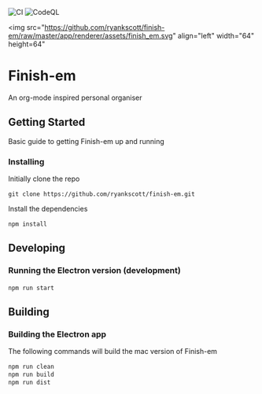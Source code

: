 ![CI](https://github.com/ryankscott/finish-em/workflows/CI/badge.svg)
![CodeQL](https://github.com/ryankscott/finish-em/workflows/CodeQL/badge.svg)

<img src="https://github.com/ryankscott/finish-em/raw/master/app/renderer/assets/finish_em.svg"
  align="left"
  width="64"
  height=64"
  >

# Finish-em

An org-mode inspired personal organiser

## Getting Started

Basic guide to getting Finish-em up and running

### Installing

Initially clone the repo

```
git clone https://github.com/ryankscott/finish-em.git
```

Install the dependencies

```
npm install
```

## Developing

### Running the Electron version (development)

```
npm run start
```

## Building

### Building the Electron app

The following commands will build the mac version of Finish-em

```
npm run clean
npm run build
npm run dist
```
